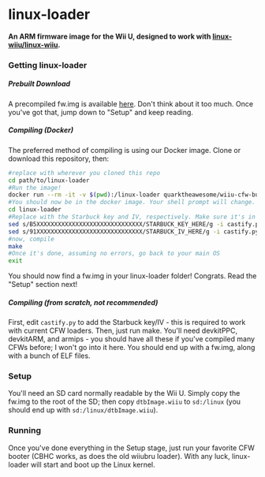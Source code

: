 # linux-loader
**An ARM firmware image for the Wii U, designed to work with [linux-wiiu/linux-wiiu](https://gitlab.com/linux-wiiu/linux-wiiu).**

### Getting linux-loader
##### Prebuilt Download
A precompiled fw.img is available [here](https://gitlab.com/linux-wiiu/linux-loader/-/jobs/artifacts/master/raw/fw.img?job=master-build). Don't think about it too much. Once you've got that, jump down to "Setup" and keep reading.

##### Compiling (Docker)
The preferred method of compiling is using our Docker image. Clone or download this repository, then:
```sh
#replace with wherever you cloned this repo
cd path/to/linux-loader
#Run the image!
docker run --rm -it -v $(pwd):/linux-loader quarktheawesome/wiiu-cfw-builder
#You should now be in the docker image. Your shell prompt will change.
cd linux-loader
#Replace with the Starbuck key and IV, respectively. Make sure it's in all caps
sed s/B5XXXXXXXXXXXXXXXXXXXXXXXXXXXXXX/STARBUCK_KEY_HERE/g -i castify.py
sed s/91XXXXXXXXXXXXXXXXXXXXXXXXXXXXXX/STARBUCK_IV_HERE/g -i castify.py
#now, compile
make
#Once it's done, assuming no errors, go back to your main OS
exit
```
You should now find a fw.img in your linux-loader folder! Congrats. Read the "Setup" section next!

##### Compiling (from scratch, not recommended)
First, edit `castify.py` to add the Starbuck key/IV - this is required to work with current CFW loaders. Then, just run make. You'll need devkitPPC, devkitARM, and armips - you should have all these if you've compiled many CFWs before; I won't go into it here. You should end up with a fw.img, along with a bunch of ELF files.

### Setup
You'll need an SD card normally readable by the Wii U. Simply copy the fw.img to the root of the SD; then copy `dtbImage.wiiu` to `sd:/linux` (you should end up with `sd:/linux/dtbImage.wiiu`).

### Running
Once you've done everything in the Setup stage, just run your favorite CFW booter (CBHC works, as does the old wiiubru loader). With any luck, linux-loader will start and boot up the Linux kernel.
